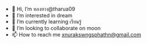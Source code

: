 - 👋 Hi, I’m หลงทาง@tharua09
- 👀 I’m interested in dream
- 🌱 I’m currently learning เรียนรู้
- 💞️ I’m looking to collaborate on moon
- 📫 How to reach me xnurakswngsphathn@gmail.com

<!---
tharua09/tharua09 is a ✨ special ✨ repository because its `README.md` (this file) appears on your GitHub profile.
You can click the Preview link to take a look at your changes.
--->
